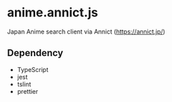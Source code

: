 # anime.annict.js

Japan Anime search client via Annict (https://annict.jp/)

## Dependency

- TypeScript
- jest
- tslint
- prettier
